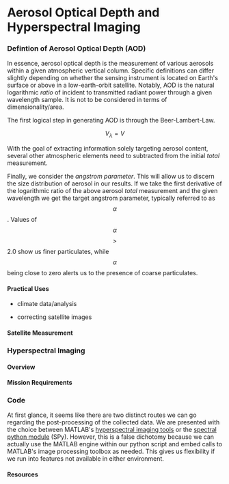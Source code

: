 # Aerosol Optical Depth and Hyperspectral Imaging

### Defintion of Aerosol Optical Depth (AOD)
In essence, aerosol optical depth is the measurement of various aerosols within a given atmospheric vertical column. Specific definitions can 
differ slightly depending on whether the sensing instrument is located on Earth's surface or above in a low-earth-orbit satellite. Notably, AOD is the natural logarithmic *ratio* of incident to transmitted radiant power through a given wavelength sample. It is not to be considered in terms of dimensionality/area. 

The first logical step in generating AOD is through the Beer-Lambert-Law.

$$V_{\lambda} = V$$



With the goal of extracting information solely targeting aerosol content, several other atmospheric elements need to subtracted from the initial
*total* measurement. 


Finally, we consider the *angstrom parameter*. This will allow us to discern the size distribution of aerosol in our results. If we take the first derivative of the logarithmic ratio of the above aerosol *total* measurement and the given wavelength we get the target angstrom parameter, typically referred to as $$\alpha$$. Values of $$\alpha$$ $$\gt$$ 2.0 show us finer particulates, while $$\alpha$$ being close to zero alerts us to the presence of coarse particulates. 


#### Practical Uses
- climate data/analysis


- correcting satellite images


#### Satellite Measurement 


### Hyperspectral Imaging
#### Overview 

####  Mission Requirements

### Code 
At first glance, it seems like there are two distinct routes we can go regarding the post-processing of the collected data. We are presented with the choice between MATLAB's [hyperspectral imaging tools](https://www.mathworks.com/help/images/hyperspectral-image-processing.html) or the [spectral python module](https://www.spectralpython.net/) (SPy). However, this is a false dichotomy because we can actually use the MATLAB engine within our python script and embed calls to MATLAB's image processing toolbox as needed. This gives us flexibility if we run into features not available in either environment.

#### Resources

